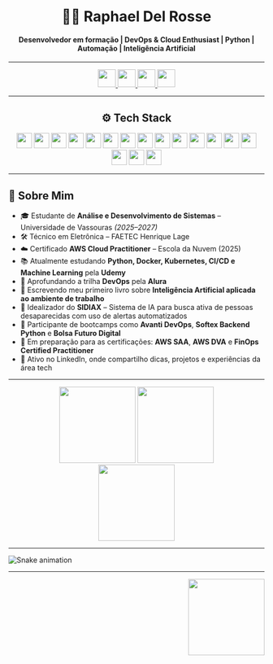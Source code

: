 <h1 align="center">👨‍💻 Raphael Del Rosse</h1>
<h4 align="center">Desenvolvedor em formação | DevOps & Cloud Enthusiast | Python | Automação | Inteligência Artificial</h4>

---

<p align="center">
  <a href="https://www.instagram.com/rapharosse/" target="_blank">
    <img src="https://img.shields.io/badge/Instagram-E4405F?style=for-the-badge&logo=instagram&logoColor=white" height="35" />
  </a>
  <a href="https://discord.com/users/1317969768954724454" target="_blank">
    <img src="https://img.shields.io/badge/Discord-7289DA?style=for-the-badge&logo=discord&logoColor=white" height="35" />
  </a>
  <a href="mailto:rapharosseprofissional@gmail.com" target="_blank">
    <img src="https://img.shields.io/badge/Gmail-D14836?style=for-the-badge&logo=gmail&logoColor=white" height="35" />
  </a>
  <a href="https://www.linkedin.com/in/raphaeldelrosse/" target="_blank">
    <img src="https://img.shields.io/badge/LinkedIn-0077B5?style=for-the-badge&logo=linkedin&logoColor=white" height="35" />
  </a>
</p>

---

<h2 align="center">⚙️ Tech Stack</h2>

<p align="center">
  <img src="https://cdn.jsdelivr.net/gh/devicons/devicon/icons/amazonwebservices/amazonwebservices-original.svg" height="30" />
  <img src="https://cdn.jsdelivr.net/gh/devicons/devicon/icons/python/python-original.svg" height="30" />
  <img src="https://cdn.jsdelivr.net/gh/devicons/devicon/icons/docker/docker-original.svg" height="30" />
  <img src="https://cdn.jsdelivr.net/gh/devicons/devicon/icons/kubernetes/kubernetes-plain.svg" height="30" />
  <img src="https://cdn.jsdelivr.net/gh/devicons/devicon/icons/linux/linux-original.svg" height="30" />
  <img src="https://cdn.jsdelivr.net/gh/devicons/devicon/icons/terraform/terraform-original.svg" height="30" />
  <img src="https://cdn.jsdelivr.net/gh/devicons/devicon/icons/flask/flask-original.svg" height="30" />
  <img src="https://cdn.jsdelivr.net/gh/devicons/devicon/icons/django/django-plain.svg" height="30" />
  <img src="https://cdn.jsdelivr.net/gh/devicons/devicon/icons/grafana/grafana-original.svg" height="30" />
  <img src="https://cdn.jsdelivr.net/gh/devicons/devicon/icons/prometheus/prometheus-original.svg" height="30" />
  <img src="https://cdn.jsdelivr.net/gh/devicons/devicon/icons/git/git-original.svg" height="30" />
  <img src="https://cdn.jsdelivr.net/gh/devicons/devicon/icons/github/github-original.svg" height="30" />
  <img src="https://cdn.jsdelivr.net/gh/devicons/devicon/icons/ansible/ansible-original.svg" height="30" />
  <img src="https://cdn.jsdelivr.net/gh/devicons/devicon/icons/javascript/javascript-original.svg" height="30" />
  <img src="https://cdn.jsdelivr.net/gh/devicons/devicon/icons/typescript/typescript-original.svg" height="30" />
  <img src="https://cdn.jsdelivr.net/gh/devicons/devicon/icons/html5/html5-original.svg" height="30" />
  <img src="https://cdn.jsdelivr.net/gh/devicons/devicon/icons/css3/css3-original.svg" height="30" />
</p>

---

## 📌 Sobre Mim

- 🎓 Estudante de **Análise e Desenvolvimento de Sistemas** – Universidade de Vassouras *(2025–2027)*  
- 🛠️ Técnico em Eletrônica – FAETEC Henrique Lage  
- ☁️ Certificado **AWS Cloud Practitioner** – Escola da Nuvem (2025)  
- 📚 Atualmente estudando **Python, Docker, Kubernetes, CI/CD e Machine Learning** pela **Udemy**  
- 🔧 Aprofundando a trilha **DevOps** pela **Alura**  
- 📖 Escrevendo meu primeiro livro sobre **Inteligência Artificial aplicada ao ambiente de trabalho**  
- 🚀 Idealizador do **SIDIAX** – Sistema de IA para busca ativa de pessoas desaparecidas com uso de alertas automatizados  
- 🧠 Participante de bootcamps como **Avanti DevOps**, **Softex Backend Python** e **Bolsa Futuro Digital**  
- 🎯 Em preparação para as certificações: **AWS SAA**, **AWS DVA** e **FinOps Certified Practitioner**  
- 💬 Ativo no LinkedIn, onde compartilho dicas, projetos e experiências da área tech

---

<p align="center">
  <img src="https://github-readme-stats.vercel.app/api?username=rapharossepro&show_icons=true&theme=dracula" height="150" />
  <img src="https://github-readme-stats.vercel.app/api/top-langs/?username=rapharossepro&layout=compact&theme=dracula" height="150" />
  <br/>
  <img src="https://github-readme-streak-stats.herokuapp.com/?user=rapharossepro&theme=dracula" height="150" />
</p>

---

<img src="https://raw.githubusercontent.com/rapharossepro/rapharossepro/output/snake.svg" alt="Snake animation" />

---

<p align="right">
  <img src="https://media1.tenor.com/m/PLIr_VkF6ywAAAAC/ghostedvpn-hacker-cat.gif" height="150" />
</p>
